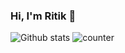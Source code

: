 ### Hi, I'm Ritik 👋
![Github stats](https://github-readme-stats.vercel.app/api?username=ritikkr&theme=tokyonight)
![counter](https://enlsjw20z0t8r8d.m.pipedream.net)

<!--
**ritikkr/ritikkr** is a ✨ _special_ ✨ repository because its `README.md` (this file) appears on your GitHub profile.

Here are some ideas to get you started:

- 🔭 I’m currently working on ...
- 🌱 I’m currently learning ...
- 👯 I’m looking to collaborate on ...
- 🤔 I’m looking for help with ...
- 💬 Ask me about ...
- 📫 How to reach me: ...
- 😄 Pronouns: ...
- ⚡ Fun fact: ...
-->
